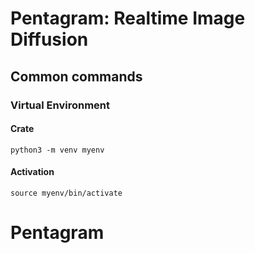 # Pentagram: Realtime Image Diffusion

## Common commands

### Virtual Environment

#### Crate

`python3 -m venv myenv`

#### Activation

`source myenv/bin/activate`
# Pentagram
